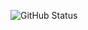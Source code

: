 ![GitHub Status](https://github-readme-stats.vercel.app/api?username=thai-phan&show_icons=true&theme=tokyonight&count_private=true)
